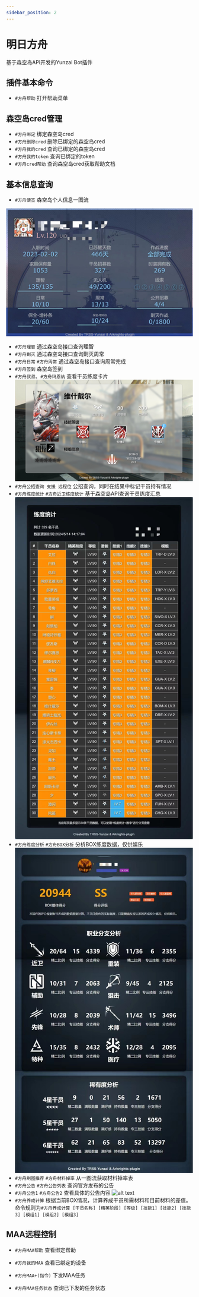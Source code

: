 ```yaml
---
sidebar_position: 2
---
```


# 明日方舟

基于森空岛API开发的Yunzai Bot插件

## 插件基本命令

- `#方舟帮助`  打开帮助菜单
  
## 森空岛cred管理

- `#方舟绑定` 绑定森空岛cred
- `#方舟删除cred` 删除已绑定的森空岛cred
- `#方舟我的cred` 查询已绑定的森空岛cred
- `#方舟我的token` 查询已绑定的token
- `#方舟cred帮助` 查询森空岛cred获取帮助文档

## 基本信息查询

- `#方舟便签` 森空岛个人信息一图流

![](img/arknights-plugin/330389002-34cef041-a69c-4441-b05d-d2b6ce9194f8.png)

- `#方舟理智` 通过森空岛接口查询理智
- `#方舟剿灭` 通过森空岛接口查询剿灭周常
- `#方舟日常` `#方舟周常` 通过森空岛接口查询周常完成
- `#方舟签到` 森空岛签到
- `#方舟叔叔`、`#方舟玛恩纳` 查看干员练度卡片
![alt text](img/arknights-plugin/image.png)
- `#方舟公招查询 支援 远程位` 公招查询，同时在结果中标记干员持有情况
- `#方舟练度统计` `#方舟近卫练度统计` 基于森空岛API查询干员练度汇总
![alt text](img/arknights-plugin/image-1.png)
- `#方舟练度分析` `#方舟BOX分析` 分析BOX练度数据，仅供娱乐
![alt text](img/arknights-plugin/image-2.png)
- `#方舟刷图推荐` `#方舟材料掉率` 从一图流获取材料掉率表
- `#方舟公告` `#方舟公告列表` 查询官方发布的公告
- `#方舟公告1` `#方舟公告2` 查看具体的公告内容
![alt text](img/arknights-plugin/image-3.png)
- `#方舟养成计算` 根据当前BOX情况，计算养成干员所需材料和目前材料的差值。命令规则为`#方舟养成计算 [干员名称] [精英阶段] [等级] [技能1] [技能2] [技能3] [模组1] [模组2] [模组3]`

## MAA远程控制

- `#方舟MAA帮助` 查看绑定帮助

- `#方舟我的MAA` 查看已绑定的设备

- `#方舟MAA+(指令)` 下发MAA任务

- `#方舟MAA任务状态` 查询已下发的任务状态

